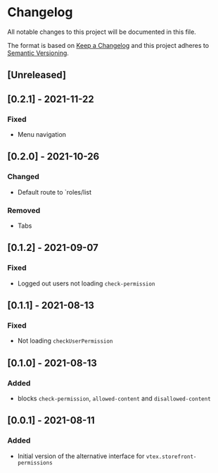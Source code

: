 # Changelog

All notable changes to this project will be documented in this file.

The format is based on [Keep a Changelog](http://keepachangelog.com/en/1.0.0/)
and this project adheres to [Semantic Versioning](http://semver.org/spec/v2.0.0.html).

## [Unreleased]

## [0.2.1] - 2021-11-22

### Fixed
- Menu navigation

## [0.2.0] - 2021-10-26

### Changed
- Default route to `roles/list

### Removed
- Tabs

## [0.1.2] - 2021-09-07

### Fixed
- Logged out users not loading `check-permission`
## [0.1.1] - 2021-08-13
### Fixed
- Not loading `checkUserPermission`

## [0.1.0] - 2021-08-13
### Added
- blocks `check-permission`, `allowed-content` and `disallowed-content`

## [0.0.1] - 2021-08-11
### Added
- Initial version of the alternative interface for `vtex.storefront-permissions`
